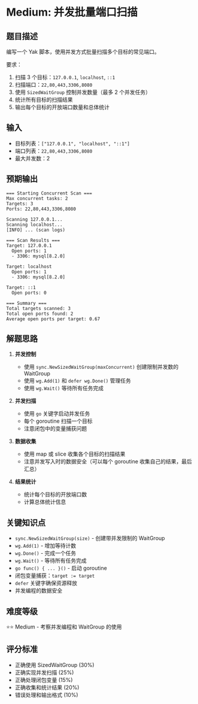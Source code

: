 # Medium: 并发批量端口扫描

## 题目描述

编写一个 Yak 脚本，使用并发方式批量扫描多个目标的常见端口。

要求：
1. 扫描 3 个目标：`127.0.0.1`, `localhost`, `::1`
2. 扫描端口：`22,80,443,3306,8080`
3. 使用 `SizedWaitGroup` 控制并发数量（最多 2 个并发任务）
4. 统计所有目标的扫描结果
5. 输出每个目标的开放端口数量和总体统计

## 输入

- 目标列表：`["127.0.0.1", "localhost", "::1"]`
- 端口列表：`22,80,443,3306,8080`
- 最大并发数：2

## 预期输出

```
=== Starting Concurrent Scan ===
Max concurrent tasks: 2
Targets: 3
Ports: 22,80,443,3306,8080

Scanning 127.0.0.1...
Scanning localhost...
[INFO] ... (scan logs)

=== Scan Results ===
Target: 127.0.0.1
  Open ports: 1
  - 3306: mysql[8.2.0]

Target: localhost
  Open ports: 1
  - 3306: mysql[8.2.0]

Target: ::1
  Open ports: 0

=== Summary ===
Total targets scanned: 3
Total open ports found: 2
Average open ports per target: 0.67
```

## 解题思路

1. **并发控制**
   - 使用 `sync.NewSizedWaitGroup(maxConcurrent)` 创建限制并发数的 WaitGroup
   - 使用 `wg.Add(1)` 和 `defer wg.Done()` 管理任务
   - 使用 `wg.Wait()` 等待所有任务完成

2. **并发扫描**
   - 使用 `go` 关键字启动并发任务
   - 每个 goroutine 扫描一个目标
   - 注意闭包中的变量捕获问题

3. **数据收集**
   - 使用 map 或 slice 收集各个目标的扫描结果
   - 注意并发写入时的数据安全（可以每个 goroutine 收集自己的结果，最后汇总）

4. **结果统计**
   - 统计每个目标的开放端口数
   - 计算总体统计信息

## 关键知识点

- `sync.NewSizedWaitGroup(size)` - 创建带并发限制的 WaitGroup
- `wg.Add(1)` - 增加等待计数
- `wg.Done()` - 完成一个任务
- `wg.Wait()` - 等待所有任务完成
- `go func() { ... }()` - 启动 goroutine
- 闭包变量捕获：`target := target`
- `defer` 关键字确保资源释放
- 并发编程的数据安全

## 难度等级

⭐⭐ Medium - 考察并发编程和 WaitGroup 的使用

## 评分标准

- 正确使用 SizedWaitGroup (30%)
- 正确实现并发扫描 (25%)
- 正确处理闭包变量 (15%)
- 正确收集和统计结果 (20%)
- 错误处理和输出格式 (10%)

